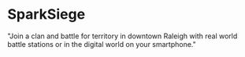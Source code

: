 SparkSiege
=====

"Join a clan and battle for territory in downtown Raleigh with real world battle stations or in the digital world on your smartphone."

